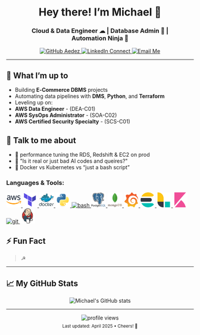 <!--
  _   _ _   _ _       _          _____       _                     
 | | | | \ | (_)     (_)        |  __ \     | |                    
 | | | |  \| |_ _ __  _  ___ ___| |  | | ___| |__   ___  _ __  ___ 
 | | | | . ` | | '_ \| |/ __/ _ \ |  | |/ _ \ '_ \ / _ \| '_ \/ __|
 | |_| | |\  | | | | | | (_|  __/ |__| |  __/ |_) | (_) | | | \__ \
  \___/|_| \_|_|_| |_|_|\___\___|_____/ \___|_.__/ \___/|_| |_|___/
                                                                    
                                                                    
-->

<h1 align="center">Hey there! I’m Michael 👋</h1>
<h3 align="center">Cloud & Data Engineer ☁ | Database Admin 💾 | Automation Ninja 🤖</h3>

<p align="center">
  <a href="https://github.com/Aedez">
    <img 
      src="https://img.shields.io/badge/GitHub-Aedez-181717?style=for-the-badge&amp;logo=github&amp;logoColor=white"
      alt="GitHub Aedez">
  </a>
  <a href="https://linkedin.com/in/michael-nk-owusu-afari">
    <img 
      src="https://img.shields.io/badge/LinkedIn-Connect-0A66C2?style=for-the-badge&amp;logo=linkedin&amp;logoColor=white"
      alt="LinkedIn Connect">
  </a>
  <a href="mailto:michaelnkowusuafari@gmail.com">
    <img 
      src="https://img.shields.io/badge/Email-Me-D14836?style=for-the-badge&amp;logo=gmail&amp;logoColor=white"
      alt="Email Me">
  </a>
</p>


---

## 🌱 What I’m up to
- Building **E‑Commerce DBMS** projects 
- Automating data pipelines with **DMS**, **Python**, and **Terraform**  
- Leveling up on:
- **AWS Data Engineer** - (DEA-C01)
- **AWS SysOps Administrator** - (SOA-C02)
- **AWS Certified Security Specialty** - (SCS-C01)  

## 💬 Talk to me about
- 🙏 performance tuning the RDS, Redshift & EC2 on prod
- 🤔 "Is it real or just bad AI codes and queires?"
- 🐳 Docker vs Kubernetes vs “just a bash script”   

<h3 align="left">Languages &amp; Tools:</h3>
<p align="left">
  <!-- Cloud & Infra -->
  <a href="https://aws.amazon.com" target="_blank" rel="noreferrer">
    <img src="https://raw.githubusercontent.com/devicons/devicon/master/icons/amazonwebservices/amazonwebservices-original-wordmark.svg"
         alt="aws" width="40" height="40"/>
  </a>
  <a href="https://www.terraform.io" target="_blank" rel="noreferrer">
    <img src="https://raw.githubusercontent.com/devicons/devicon/master/icons/terraform/terraform-original.svg"
         alt="terraform" width="40" height="40"/>
  </a>
  <a href="https://www.docker.com" target="_blank" rel="noreferrer">
    <img src="https://raw.githubusercontent.com/devicons/devicon/master/icons/docker/docker-original-wordmark.svg"
         alt="docker" width="40" height="40"/>
  </a>
  <!-- Programming & Scripting -->
  <a href="https://www.python.org" target="_blank" rel="noreferrer">
    <img src="https://raw.githubusercontent.com/devicons/devicon/master/icons/python/python-original.svg"
         alt="python" width="40" height="40"/>
  </a>
  <a href="https://www.gnu.org/software/bash/" target="_blank" rel="noreferrer">
    <img src="https://www.vectorlogo.zone/logos/gnu_bash/gnu_bash-icon.svg"
         alt="bash" width="40" height="40"/>
  </a>
  <!-- Database & Analytics -->
  <a href="https://www.postgresql.org" target="_blank" rel="noreferrer">
    <img src="https://raw.githubusercontent.com/devicons/devicon/master/icons/postgresql/postgresql-original-wordmark.svg"
         alt="postgresql" width="40" height="40"/>
  </a>
  <a href="https://www.mongodb.com" target="_blank" rel="noreferrer">
    <img src="https://raw.githubusercontent.com/devicons/devicon/master/icons/mongodb/mongodb-original-wordmark.svg"
         alt="mongodb" width="40" height="40"/>
  </a>
  <a href="https://grafana.com" target="_blank" rel="noreferrer">
    <img src="https://raw.githubusercontent.com/devicons/devicon/master/icons/grafana/grafana-original.svg"
         alt="grafana" width="40" height="40"/>
  </a>
  <a href="https://www.elastic.co/elk-stack" target="_blank" rel="noreferrer">
    <img src="https://raw.githubusercontent.com/devicons/devicon/master/icons/elasticsearch/elasticsearch-original.svg"
         alt="elasticsearch" width="40" height="40"/>
  </a>
  <a href="https://www.elastic.co/logstash" target="_blank" rel="noreferrer">
    <img src="https://raw.githubusercontent.com/devicons/devicon/master/icons/logstash/logstash-original.svg"
         alt="logstash" width="40" height="40"/>
  </a>
  <a href="https://www.elastic.co/kibana" target="_blank" rel="noreferrer">
    <img src="https://raw.githubusercontent.com/devicons/devicon/master/icons/kibana/kibana-plain.svg"
         alt="kibana" width="40" height="40"/>

  </a>
  <!-- Version Control & CI -->
  <a href="https://git-scm.com" target="_blank" rel="noreferrer">
    <img src="https://www.vectorlogo.zone/logos/git-scm/git-scm-icon.svg"
         alt="git" width="40" height="40"/>
  </a>
  <a href="https://www.jenkins.io" target="_blank" rel="noreferrer">
    <img src="https://raw.githubusercontent.com/devicons/devicon/master/icons/jenkins/jenkins-original.svg"
         alt="jenkins" width="40" height="40"/>
  </a>
</p>


## ⚡ Fun Fact
> ☭ 

---

## 📈 My GitHub Stats
<p align="center">
  <img src="https://github-readme-stats.vercel.app/api?username=Aedez&show_icons=true&theme=tokyonight&hide_border=true" alt="Michael's GitHub stats" />
</p>


---

<div align="center">
  <img src="https://komarev.com/ghpvc/?username=Aedez&color=blueviolet" alt="profile views"/>
  <br><sub>Last updated: April 2025 • Cheers! 🍻</sub>
</div>
